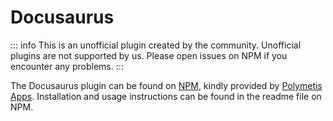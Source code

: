 # Docusaurus

::: info
This is an unofficial plugin created by the community. Unofficial plugins are not supported by us. Please open issues on NPM if you encounter any problems.
:::

The Docusaurus plugin can be found on [NPM](https://www.npmjs.com/package/@polymetis-apps/pirsch-docusaurus), kindly provided by [Polymetis Apps](https://www.polymetis-apps.com/). Installation and usage instructions can be found in the readme file on NPM.
